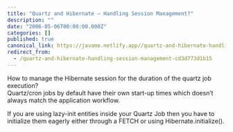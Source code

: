 ```yaml
---
title: "Quartz and Hibernate — Handling Session Management?"
description: ""
date: "2006-05-06T00:00:00.000Z"
categories: []
published: true
canonical_link: https://javame.netlify.app//quartz-and-hibernate-handling-session-management-cd3d773d1b15
redirect_from:
  - /quartz-and-hibernate-handling-session-management-cd3d773d1b15
---
```


How to manage the Hibernate session for the duration of the quartz job execution?  
Quartz/cron jobs by default have their own start-up times which doesn’t always match the application workflow.

If you are using lazy-init entities inside your Quartz Job then you have to initialize them eagerly either through a FETCH or using Hibernate.initialize().
